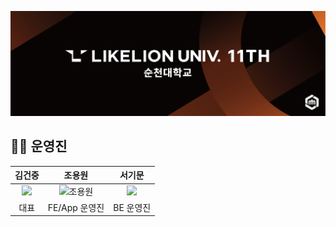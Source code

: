 ![LIKELIONLOGO](https://github.com/likelion-scnu/.github/blob/main/profile/github.png?raw=true)

## 🧑‍💻 운영진
| 김건중 | 조용원 | 서기문 |
| :---: | :---: | :---: |
| <img width="150" src="https://avatars.githubusercontent.com/u/92288418?v=4"> | <img width="150" src="https://avatars.githubusercontent.com/u/95302624?v=4" alt="조용원"> | <img width="150" src="https://avatars.githubusercontent.com/u/110585045?v=4"> |
| 대표 | FE/App 운영진 | BE 운영진 |

